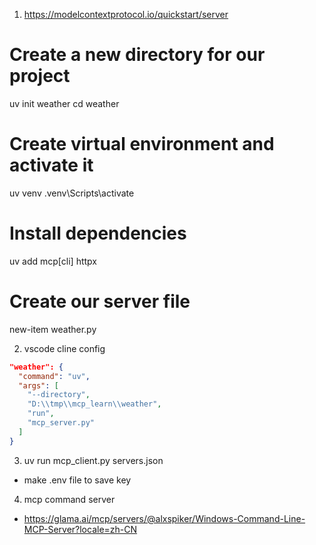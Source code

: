 1. https://modelcontextprotocol.io/quickstart/server
# Create a new directory for our project
uv init weather
cd weather

# Create virtual environment and activate it
uv venv
.venv\Scripts\activate

# Install dependencies
uv add mcp[cli] httpx

# Create our server file
new-item weather.py

2. vscode cline config
```json
"weather": {
  "command": "uv",
  "args": [
    "--directory",
    "D:\\tmp\\mcp_learn\\weather",
    "run",
    "mcp_server.py"
  ]
}
```

3. uv run mcp_client.py servers.json
- make .env file to save key

4. mcp command server
- https://glama.ai/mcp/servers/@alxspiker/Windows-Command-Line-MCP-Server?locale=zh-CN
